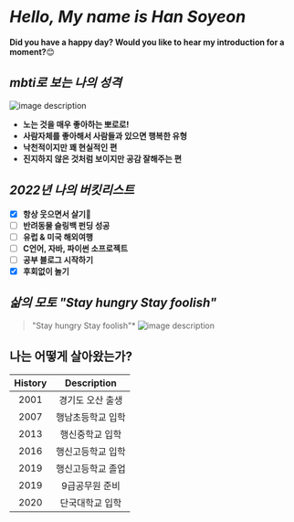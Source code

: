 # *Hello, My name is Han Soyeon* 
**Did you have a happy day? Would you like to hear my introduction for a moment?**:blush:

## *mbti로 보는 나의 성격*
![image description](https://user-images.githubusercontent.com/86066543/165083267-fe8d5d76-d126-449c-a1ec-7c737dd7ea7f.png)

- **노는 것을 매우 좋아하는 뽀로로!**
- **사람자체를 좋아해서 사람들과 있으면 행복한 유형**
- **낙천적이지만 꽤 현실적인 편**
- **진지하지 않은 것처럼 보이지만 공감 잘해주는 편**
    
## *2022년 나의 버킷리스트*
- [x] **항상 웃으면서 살기**:star2:
- [ ] **반려동물 슬링백 펀딩 성공**
- [ ] **유럽 & 미국 해외여행**
- [ ] **C언어, 자바, 파이썬 소프로젝트**
- [ ] **공부 블로그 시작하기**
- [x] **후회없이 놀기**

## *삶의 모토 "Stay hungry Stay foolish"*
> "Stay hungry Stay foolish"*
![image description](https://user-images.githubusercontent.com/86066543/165087445-579fb3a5-df9c-466a-b831-37817511df08.gif)

## 나는 어떻게 살아왔는가?
|History|Description|
|:--:|:--:|
|2001|경기도 오산 출생|
|2007|행남초등학교 입학|
|2013|행신중학교 입학|
|2016|행신고등학교 입학|
|2019|행신고등학교 졸업|
|2019|9급공무원 준비|
|2020|단국대학교 입학|

